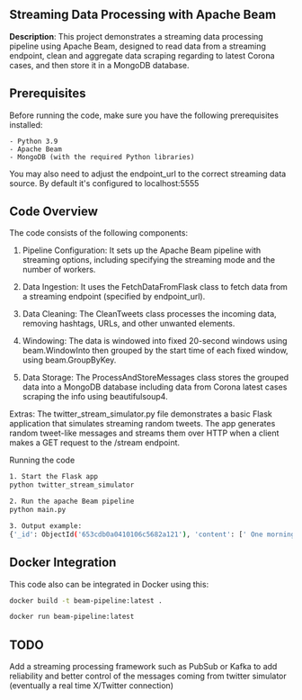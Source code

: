 ## Streaming Data Processing with Apache Beam

**Description**: This project demonstrates a streaming data processing pipeline using Apache Beam, designed to read data from a streaming endpoint, clean and aggregate data scraping regarding to latest Corona cases, and then store it in a MongoDB database.

## Prerequisites

Before running the code, make sure you have the following prerequisites installed:

    - Python 3.9
    - Apache Beam
    - MongoDB (with the required Python libraries)

You may also need to adjust the endpoint_url to the correct streaming data source. By default it's configured to localhost:5555

## Code Overview

The code consists of the following components:

  1.   Pipeline Configuration: It sets up the Apache Beam pipeline with streaming options, including specifying the streaming mode and the number of workers.

  2.   Data Ingestion: It uses the FetchDataFromFlask class to fetch data from a streaming endpoint (specified by endpoint_url).

  3.   Data Cleaning: The CleanTweets class processes the incoming data, removing hashtags, URLs, and other unwanted elements.

  4.   Windowing: The data is windowed into fixed 20-second windows using beam.WindowInto then grouped by the start time of each fixed window, using beam.GroupByKey.

  5. Data Storage: The ProcessAndStoreMessages class stores the grouped data into a MongoDB database including data from Corona latest cases scraping the info using beautifulsoup4.

Extras: The twitter_stream_simulator.py file demonstrates a basic Flask application that simulates streaming random tweets. The app generates random tweet-like messages and streams them over HTTP when a client  makes a GET request to the /stream endpoint.

Running the code
```bash
1. Start the Flask app
python twitter_stream_simulator

2. Run the apache Beam pipeline
python main.py

3. Output example:
{'_id': ObjectId('653cdb0a0410106c5682a121'), 'content': [' One morning, when # Gregor Samsa woke from troubled dreams, he found himself transformed in his bed into a horrible vermin.He lay on his armour-like back,# and if he lifted his head a little he could see his brown belly, slightly domed and divided by arches into stiff sections.', ' His many# legs, pitifully thin compared with the size of the rest of him, waved about helplessly as he looked.', 'The bedding was hardly able to cover it and seemed ready to slide off any moment.'], 'timestamp': '2023-10-29 11:57:30', 'total_case_count': '697,073,712'}
```
## Docker Integration

This code also can be integrated in Docker using this:

```bash
docker build -t beam-pipeline:latest .

docker run beam-pipeline:latest
```

## TODO

Add a streaming processing framework such as PubSub or Kafka to add reliability and better control of the messages coming from twitter simulator (eventually a real time X/Twitter connection)

